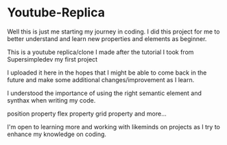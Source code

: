 # Youtube-Replica

Well this is just me starting my journey in coding.
I did this project for me to better understand and learn new properties and elements as beginner.

This is a youtube replica/clone I made after the tutorial I took from Supersimpledev my first project

I uploaded it here in the hopes that I might be able to come back in the future and make some additional changes/improvement as I learn.

I understood the importance of using the right semantic element and synthax when writing my code.

position property 
flex property
grid property and more...

I'm open to learning more and working with likeminds on projects as I try to enhance my knowledge on coding.

